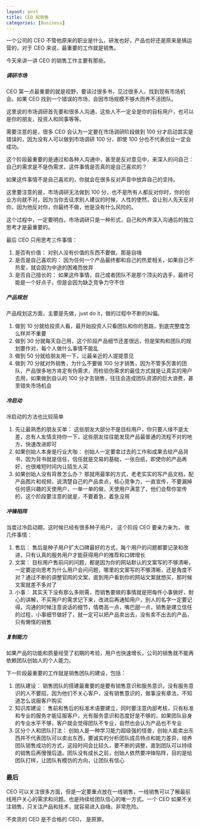 ```yaml
---
layout: post
title: CEO 和销售
categories: [Business]
---
```


一个公司的 CEO 不管他原来的职业是什么，研发也好，产品也好还是原来是搞运营的，对于 CEO 来说，最重要的工作就是销售。

今天来讲一讲 CEO 的销售工作主要有那些。

##### 调研市场
CEO 第一点最重要的就是视野，要读过很多书，见过很多人，找到现有市场机会。如果 CEO 找到一个错误的市场，会因市场规模不够大而养不活团队。

这里说的市场调研首先要和很多人沟通，这些人不一定全是你的目标用户，也可以是你的朋友，投资人和同事等等。

需要注意的是，很多 CEO 会认为一定要在市场调研阶段做到 100 分才启动其实是错误的，因为没有人可以做到市场调研 100 分，即使 100 分也不代表创业一定会成功。

这个阶段最重要的是通过和各种人沟通中，甚至是反对意见中，来深入的问自己：自己的需求是不是伪需求，这件事情是否真的是自己喜欢的？

如果这件事情不是自己喜欢的，你就会在很多反对声音中放弃自己的坚持。

这里要注意的是，市场调研无法做到 100 分，也不是所有人都反对你时，你的创业方向就不对，因为当你去征求别人建议的时候，人性的使然，会让别人先天反对你，因为他反对你，你最终不做，他是没有什么风险的。

这个过程中，一定要明白，市场调研只是一种形式，自己和外界深入沟通后的独立思考才是最重要的。

最后 CEO 只用思考三件事情：
1. 是否有价值： 对别人没有价值的东西不要做，那是自嗨
2. 是否是自己喜欢的： 因为任何一个产品最终都和自己的热爱相关，如果自己不热爱，就会因为中途的困难而放弃
3. 是否自己擅长的： 如果这件事情，自己或者团队不是那个顶尖的选手，最终可能是一个好点子，但是会因为缺乏竞争力守不住

##### 产品规划
产品规划这方面，主要是先做，just do it，做的过程中不断的纠偏。

1. 做到 10 分就给投资人看，最开始投资人只看团队和你的思路，到底完整度怎么样并不重要
2. 做到 30 分就每天自己用，这个阶段产品细节还差很远，但是架构和团队的规划要作对，每个人做什么事情不能乱
3. 做到 50 分就给朋友用一下，让最亲近的人提提意见
4. 做到 70 分就对外销售，为什么不要做 100 分才销售，因为不管多厉害的团队，产品很多地方肯定有伪需求，而检验伪需求的最佳方式就是让真实的用户去用，如果做到自认的 100 分才去销售，往往会造成团队资源的巨大浪费，甚至错失市场机会

##### 冷启动
冷启动的方法也比较简单

1. 先让最熟悉的朋友买单： 这些朋友大部分不是目标用户，你只要人缘不是太差，总有人友情支持你一下，这些朋友往往能发现产品最普通的流程不对的地方，快速改进即可
2. 如果创始人本身是行业大咖： 创始人一定要拿过去的工作和成果去给产品背书，因为背书就是信任，信任就是交易的基础，一张白纸，即使你的产品再好，也很难短时间内让陌生人买
3. 如果创始人没有背景怎么办？ 那就用最笨的方式，老老实实的写产品文档，配产品图片和视频，说清楚自己的产品卖点，核心竞争力，一直宣传，不要漏掉任何感兴趣的天使用户，一单一单的做，天使用户满意了，他们会帮你宣传的，这个阶段要注意的就是，不要着急，着急没用

##### 冲锋陷阵
当度过冷启动期，这时候已经有很多种子用户， 这个阶段 CEO 要亲力亲为， 做几件事情：

1. 售后： 售后是种子用户扩大口碑最好的方式，每个用户的问题都要记录和改进，只有认真的服务用户才能获得用户的推荐和口碑增长
2. 文案： 目标用户售前问的问题，都是因为你的网站默认的文案写的不够清晰，一定要逆向思考为什么用户会问问题，哪里的文案写的不够清晰，还是角度不对？通过不断的调整官网的文案，直到用户看到你的网站文案就想买，那时候文案就差不多对了
3. 小事： 其实天下没有那么多刚需，而销售要做的事情就是把每件小事做好，耐心的讲解，不买用户的需求记下来，改进后再通知用户，别人的名字一定要记得，沟通的时候注意说话的细节，情商高一点，嘴巴甜一点，销售是建立信任的过程，小事细节做好了，就一定可以把产品卖出去，没有卖不出去的产品，只有懒惰的销售

##### 复制能力
如果产品的功能和质量经受了初期的考验，用户也快速增长，公司的销售就不能再依赖团队创始人的个人能力。

下一阶段最重要的工作就是销售团队的建设，包括：
1. 团队建设： 销售团队的搭建最重要的是要有销售意识和服务意识，没有服务意识的人不要招，因为他们不关心客户，没有销售意识的，做事没有章法，不知道怎么说服客户购买
2. 知识库建设： 售前和售后的标准术语要建立，同时要注意内部考核，只有标准和专业的服务才能征服客户，光有服务意识和态度好是不够的，如果团队自身的专业水平不够，客户就会觉得团队不专业，自然也会认为产品也不专业
3. 区分个人和团队打法： 创始人是一种学习能力超级强的怪兽，创始人能卖出东西并不代表团队可以卖出东西，要诚实的分析团队成员特点和能力差异，培养团队销售成功的方式，这段时间会比较久，要不断的调整，直到团队可以持续的销售后再慢慢后退。团队没有成长之前，创始人依然要冲锋陷阵，目的是给团队打样，让团队有模仿的方向，让团队有信心

### 最后
CEO 可以关注很多方面，但是一定要重点放在一线销售，一线销售可以了解最前线用户关心的需求和问题。也是持续给团队信心的唯一方式。一个 CEO 如果不关注销售，只关注产品和技术，就容易进入自嗨，非常危险。

不卖货的 CEO 是不合格的 CEO， 是原罪。
